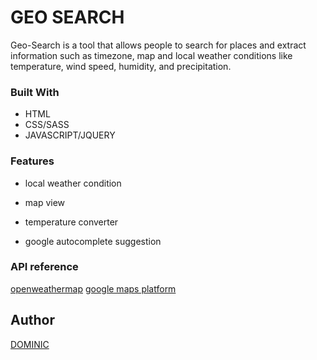 # GEO SEARCH

Geo-Search is a tool that allows people to search for places and extract information such as timezone, map and local weather conditions like temperature, wind speed, humidity, and precipitation.

### Built With

* HTML
* CSS/SASS
* JAVASCRIPT/JQUERY

### Features

* local weather condition

* map view

* temperature converter

* google autocomplete suggestion

### API reference

[openweathermap](https://openweathermap.org/api)
[google maps platform](https://developers.google.com/maps/documentation/)

## Author
[DOMINIC]([https://github.com/dom-codex](https://github.com/dom-codex))
